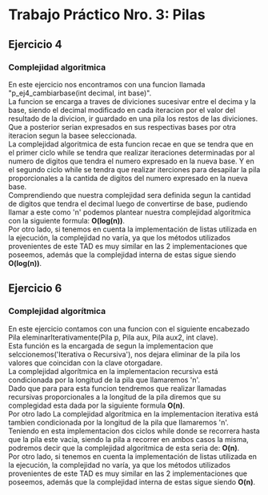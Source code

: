 # Trabajo Práctico Nro. 3: Pilas

## Ejercicio 4
### Complejidad algoritmica
En este ejercicio nos encontramos con una funcion llamada "p_ej4_cambiarbase(int decimal, int base)".<br>
La funcion se encarga a traves de diviciones sucesivar entre el decima y la base, siendo el decimal modificado en cada iteracion por el valor del resultado de la divicion, ir guardado en una pila los restos de las diviciones.<br>
Que a posterior serian expresados en sus respectivas bases por otra iteracion segun la basee seleccionada.<br>
La complejidad algoritmica de esta funcion recae en que se tendra que en el primer ciclo while se tendra que realizar iteraciones determinadas por al numero de digitos que tendra el numero expresado en la nueva base. Y en el segundo ciclo while se tendra que realizar iterciones para desapilar la pila proporcionales a la cantida de digitos del numero expresado en la nueva base.<br>
Comprendiendo que nuestra complejidad sera definida segun la cantidad de digitos que tendra el decimal luego de convertirse de base, pudiendo llamar a este como 'n' podemos plantear nuestra complejidad algoritmica con la siguiente formula: **O(log(n))**.<br>
Por otro lado, si tenemos en cuenta la implementación de listas utilizada en la ejecución, la complejidad no varía, ya que los métodos utilizados provenientes de este TAD es muy similar en las 2 implementaciones que poseemos, además que la complejidad interna de estas sigue siendo  **O(log(n))**. 

## Ejercicio 6
### Complejidad algorítmica
En este ejercicio contamos con una funcion con el siguiente encabezado Pila eleminarIterativamente(Pila p, Pila aux, Pila aux2, int clave).<br>
Esta función es la encargada de segun la implementacion que selccionemos('Iterativa o Recursiva'), nos dejara eliminar de la pila los valores que coincidan con la clave otorgadare.<br>
La complejidad algorítmica en la implementacion recursiva está condicionada por la longitud de la pila que llamaremos 'n'.<br>
Dado que para para esta funcion tendremos que realizar llamadas recursivas proporcionales a la longitud de la pila diremos que su complegidad esta dada por la siguiente formula **O(n)**.<br>
Por otro lado La complejidad algorítmica en la implementacion iterativa está tambien condicionada por la longitud de la pila que llamaremos 'n'.<br>
Teniendo en esta implementacion dos ciclos while donde se recorrera hasta que la pila este vacia, siendo la pila a recorrer en ambos casos la misma, podremos decir que la complejidad algoritmica de esta seria de: **O(n)**.<br>
Por otro lado, si tenemos en cuenta la implementación de listas utilizada en la ejecución, la complejidad no varía, ya que los métodos utilizados provenientes de este TAD es muy similar en las 2 implementaciones que poseemos, además que la complejidad interna de estas sigue siendo **O(n)**.